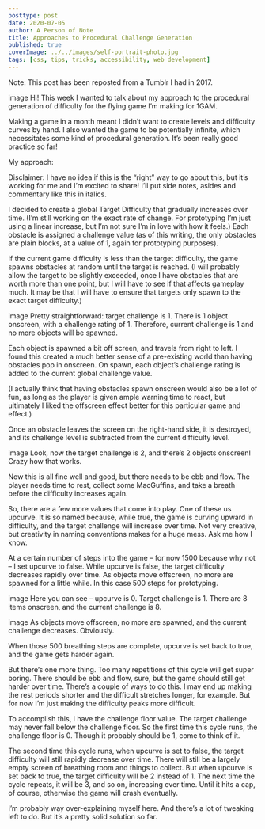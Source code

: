 ```yaml
---
posttype: post
date: 2020-07-05
author: A Person of Note
title: Approaches to Procedural Challenge Generation
published: true
coverImage: ../../images/self-portrait-photo.jpg
tags: [css, tips, tricks, accessibility, web development]
---
```


Note: This post has been reposted from a Tumblr I had in 2017.

image
Hi! This week I wanted to talk about my approach to the procedural generation of difficulty for the flying game I’m making for 1GAM.

Making a game in a month meant I didn’t want to create levels and difficulty curves by hand. I also wanted the game to be potentially infinite, which necessitates some kind of procedural generation. It’s been really good practice so far!

My approach:

Disclaimer: I have no idea if this is the “right” way to go about this, but it’s working for me and I’m excited to share! I’ll put side notes, asides and commentary like this in italics.

I decided to create a global Target Difficulty that gradually increases over time. (I’m still working on the exact rate of change. For prototyping I’m just using a linear increase, but I’m not sure I’m in love with how it feels.) Each obstacle is assigned a challenge value (as of this writing, the only obstacles are plain blocks, at a value of 1,  again for prototyping purposes). 

If the current game difficulty is less than the target difficulty, the game spawns obstacles at random until the target is reached. (I will probably allow the target to be slightly exceeded, once I have obstacles that are worth more than one point, but I will have to see if that affects gameplay much. It may be that I will have to ensure that targets only spawn to the exact target difficulty.)

image
Pretty straightforward: target challenge is 1. There is 1 object onscreen, with a challenge rating of 1.  Therefore, current challenge is 1 and no more objects will be spawned.

Each object is spawned a bit off screen, and travels from right to left. I found this created a much better sense of a pre-existing world than having obstacles pop in onscreen. On spawn, each object’s challenge rating is added to the current global challenge value.

(I actually think that having obstacles spawn onscreen would also be a lot of fun, as long as the player is given ample warning time to react, but ultimately I liked the offscreen effect better for this particular game and effect.)

Once an obstacle leaves the screen on the right-hand side, it is destroyed, and its challenge level is subtracted from the current difficulty level.

image
Look, now the target challenge is 2, and there’s 2 objects onscreen! Crazy how that works.

Now this is all fine well and good, but there needs to be ebb and flow. The player needs time to rest, collect some MacGuffins, and take a breath before the difficulty increases again.

So, there are a few more values that come into play. One of these us upcurve. It is so named because, while true, the game is curving upward in difficulty, and the target challenge will increase over time. Not very creative, but creativity in naming conventions makes for a huge mess. Ask me how I know.

At a certain number of steps into the game – for now 1500 because why not – I set upcurve to false. While upcurve is false, the target difficulty decreases rapidly over time. As objects move offscreen, no more are spawned for a little while. In this case 500 steps for prototyping.

image
Here you can see – upcurve is 0. Target challenge is 1. There are 8 items onscreen, and the current challenge is 8.

image
As objects move offscreen, no more are spawned, and the current challenge decreases. Obviously.


When those 500 breathing steps are complete, upcurve is set back to true, and the game gets harder again.

But there’s one more thing. Too many repetitions of this cycle will get super boring. There should be ebb and flow, sure, but the game should still get harder over time. There’s a couple of ways to do this. I may end up making the rest periods shorter and the difficult stretches longer, for example. But for now I’m just making the difficulty peaks more difficult.


To accomplish this, I have the challenge floor value. The target challenge may never fall below the challenge floor. So the first time this cycle runs, the challenge floor is 0. Though it probably should be 1, come to think of it. 

The second time this cycle runs, when upcurve is set to false, the target difficulty will still rapidly decrease over time. There will still be a largely empty screen of breathing room and things to collect. But when upcurve is set back to true, the target difficulty will be 2 instead of 1. The next time the cycle repeats, it will be 3, and so on, increasing over time. Until it hits a cap, of course, otherwise the game will crash eventually.

I’m probably way over-explaining myself here. And there’s a lot of tweaking left to do. But it’s a pretty solid solution so far.

  
